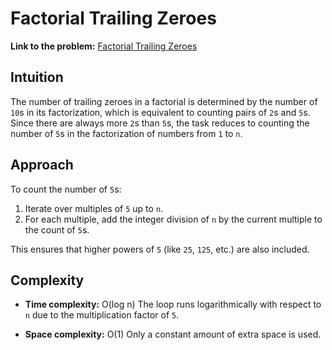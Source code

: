# Factorial Trailing Zeroes

**Link to the problem:** [Factorial Trailing Zeroes](https://leetcode.com/problems/factorial-trailing-zeroes/)

## Intuition
The number of trailing zeroes in a factorial is determined by the number of `10`s in its factorization, which is equivalent to counting pairs of `2`s and `5`s. Since there are always more `2`s than `5`s, the task reduces to counting the number of `5`s in the factorization of numbers from `1` to `n`.

## Approach
To count the number of `5`s:
1. Iterate over multiples of `5` up to `n`.
2. For each multiple, add the integer division of `n` by the current multiple to the count of `5`s.

This ensures that higher powers of `5` (like `25`, `125`, etc.) are also included.

## Complexity
- **Time complexity:**  O(log n) 
  The loop runs logarithmically with respect to `n` due to the multiplication factor of `5`.

- **Space complexity:**  O(1) 
  Only a constant amount of extra space is used.
